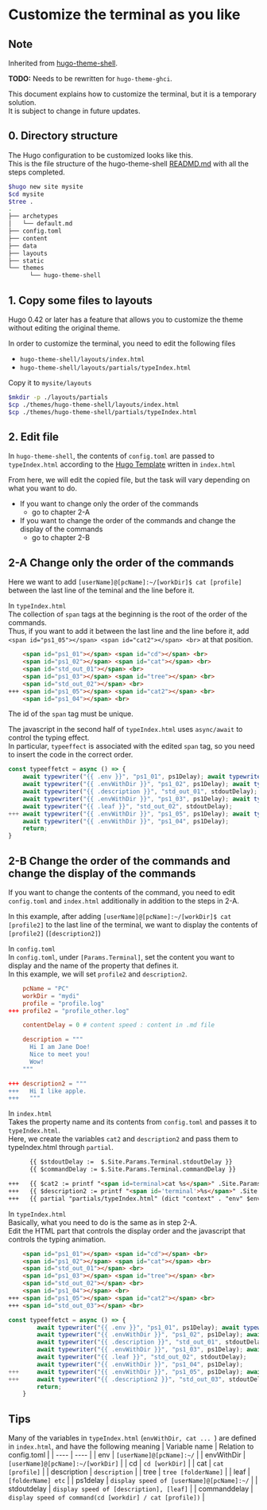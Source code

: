 # Customize the terminal as you like

## Note
Inherited from [hugo-theme-shell](https://github.com/Yukuro/hugo-theme-shell).

**TODO:** Needs to be rewritten for `hugo-theme-ghci`.

This document explains how to customize the terminal, but it is a temporary solution.\
It is subject to change in future updates.

## 0. Directory structure
The Hugo configuration to be customized looks like this.\
This is the file structure of the hugo-theme-shell [READMD.md](https://github.com/Yukuro/hugo-theme-shell/blob/master/README.md#installation) with all the steps completed.
```bash
$hugo new site mysite
$cd mysite
$tree .
.
├── archetypes
│   └── default.md
├── config.toml
├── content
├── data
├── layouts
├── static
└── themes
      └── hugo-theme-shell
```

## 1. Copy some files to layouts
Hugo 0.42 or later has a feature that allows you to customize the theme without editing the original theme.

In order to customize the terminal, you need to edit the following files
- `hugo-theme-shell/layouts/index.html`
- `hugo-theme-shell/layouts/partials/typeIndex.html`

Copy it to `mysite/layouts`
```bash
$mkdir -p ./layouts/partials
$cp ./themes/hugo-theme-shell/layouts/index.html
$cp ./themes/hugo-theme-shell/partials/typeIndex.html
```

## 2. Edit file
In `hugo-theme-shell`, the contents of `config.toml` are passed to `typeIndex.html` according to the [Hugo Template](https://gohugo.io/templates/) written in `index.html`

From here, we will edit the copied file, but the task will vary depending on what you want to do.
- If you want to change only the order of the commands
  - go to chapter 2-A
- If you want to change the order of the commands and change the display of the commands
  - go to chapter 2-B

## 2-A Change only the order of the commands
Here we want to add `[userName]@[pcName]:~/[workDir]$ cat [profile]` between the last line of the teminal and the line before it.

In `typeIndex.html`\
The collection of `span` tags at the beginning is the root of the order of the commands.\
Thus, if you want to add it between the last line and the line before it, add `<span id="ps1_05"></span> <span id="cat2"></span> <br>` at that position.
```html
    <span id="ps1_01"></span> <span id="cd"></span> <br>
    <span id="ps1_02"></span> <span id="cat"></span> <br>
    <span id="std_out_01"></span> <br>
    <span id="ps1_03"></span> <span id="tree"></span> <br>
    <span id="std_out_02"></span> <br>
+++ <span id="ps1_05"></span> <span id="cat2"></span> <br>
    <span id="ps1_04"></span> <br>
```
The id of the `span` tag must be unique.

The javascript in the second half of `typeIndex.html` uses `async/await` to control the typing effect.\
In particular, `typeeffect` is associated with the edited `span` tag, so you need to insert the code in the correct order.
```javascript
const typeeffetct = async () => {
    await typewriter("{{ .env }}", "ps1_01", ps1Delay); await typewriter("{{ .cd }}", "cd", commandDelay);
    await typewriter("{{ .envWithDir }}", "ps1_02", ps1Delay); await typewriter("{{ .cat }}", "cat", commandDelay);
    await typewriter("{{ .description }}", "std_out_01", stdoutDelay);
    await typewriter("{{ .envWithDir }}", "ps1_03", ps1Delay); await typewriter("{{ .tree }}", "tree", commandDelay);
    await typewriter("{{ .leaf }}", "std_out_02", stdoutDelay);
+++ await typewriter("{{ .envWithDir }}", "ps1_05", ps1Delay); await typewriter("{{ .cat }}", "cat2", commandDelay);
    await typewriter("{{ .envWithDir }}", "ps1_04", ps1Delay);
    return;
}
```

## 2-B Change the order of the commands and change the display of the commands
If you want to change the contents of the command, you need to edit `config.toml` and `index.html` additionally in addition to the steps in 2-A.

In this example, after adding `[userName]@[pcName]:~/[workDir]$ cat [profile2]` to the last line of the terminal, we want to display the contents of `[profile2]` (`[description2]`)

In `config.toml`\
In `config.toml`, under `[Params.Terminal]`, set the content you want to display and the name of the property that defines it.\
In this example, we will set `profile2` and `description2`.
```toml
    pcName = "PC"
    workDir = "mydi"
    profile = "profile.log"
+++ profile2 = "profile_other.log"
```

```toml
    contentDelay = 0 # content speed : content in .md file

    description = """
      Hi I am Jane Doe!
      Nice to meet you!
      Wow!
    """

+++ description2 = """
+++   Hi I like apple.
+++   """
```

In `index.html`\
Takes the property name and its contents from `config.toml` and passes it to `typeIndex.html`.\
Here, we create the variables `cat2` and `description2` and pass them to typeIndex.html through `partial`.
```html
      {{ $stdoutDelay :=  $.Site.Params.Terminal.stdoutDelay }}
      {{ $commandDelay := $.Site.Params.Terminal.commandDelay }}

+++   {{ $cat2 := printf "<span id=terminal>cat %s</span>" .Site.Params.Terminal.profile2 | safeHTML }}
+++   {{ $description2 := printf "<span id='terminal'>%s</span>" .Site.Params.Terminal.description2 | safeHTML}}
+++   {{ partial "partials/typeIndex.html" (dict "context" . "env" $env "cd" $cd "envWithDir" $envWithDir "cat" $cat "description" $description "tree" $tree "leaf" $leaf "ps1delay" $ps1Delay "stdoutdelay" $stdoutDelay "commanddelay" $commandDelay "cat2" $cat2 "description2" $description2) }}
```

In `typeIndex.html`\
Basically, what you need to do is the same as in step 2-A.\
Edit the HTML part that controls the display order and the javascript that controls the typing animation.
```html
    <span id="ps1_01"></span> <span id="cd"></span> <br>
    <span id="ps1_02"></span> <span id="cat"></span> <br>
    <span id="std_out_01"></span> <br>
    <span id="ps1_03"></span> <span id="tree"></span> <br>
    <span id="std_out_02"></span> <br>
    <span id="ps1_04"></span> <br>
+++ <span id="ps1_05"></span> <span id="cat2"></span> <br>
+++ <span id="std_out_03"></span> <br>
```

```javascript
const typeeffetct = async () => {
        await typewriter("{{ .env }}", "ps1_01", ps1Delay); await typewriter("{{ .cd }}", "cd", commandDelay);
        await typewriter("{{ .envWithDir }}", "ps1_02", ps1Delay); await typewriter("{{ .cat }}", "cat", commandDelay);
        await typewriter("{{ .description }}", "std_out_01", stdoutDelay);
        await typewriter("{{ .envWithDir }}", "ps1_03", ps1Delay); await typewriter("{{ .tree }}", "tree", commandDelay);
        await typewriter("{{ .leaf }}", "std_out_02", stdoutDelay);
        await typewriter("{{ .envWithDir }}", "ps1_04", ps1Delay);
+++     await typewriter("{{ .envWithDir }}", "ps1_05", ps1Delay); await typewriter("{{ .cat2 }}", "cat2", commandDelay);
+++     await typewriter("{{ .description2 }}", "std_out_03", stdoutDelay);
        return;
    }
```

## Tips
Many of the variables in `typeIndex.html` (`envWithDir, cat ... `) are defined in `index.html`, and have the following meaning
| Variable name | Relation to config.toml |
| ---- | ---- |
| env | `[userName]@[pcName]:~/` |
| envWithDir | `[userName]@[pcName]:~/[workDir]` |
| cd | `cd [workDir]` |
| cat | `cat [profile]` |
| description | `description` |
| tree | `tree [folderName]` |
| leaf | `[folderName] etc` |
| ps1delay | `display speed of [userName]@[pcName]:~/` |
| stdoutdelay | `display speed of [description], [leaf]` |
| commanddelay | `display speed of command(cd [workdir] / cat [profile])` |
